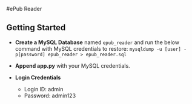#ePub Reader

## Getting Started

* **Create a MySQL Database** named `epub_reader` and run the below command with MySQL credentials to restore:
	```mysqldump -u [user] -p[password] epub_reader > epub_reader.sql```

* **Append app.py** with your MySQL credentials.

* **Login Credentials**
  - Login ID: admin
  - Password: admin123
